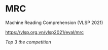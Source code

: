 # MRC
Machine Reading Comprehension (VLSP 2021)

https://vlsp.org.vn/vlsp2021/eval/mrc

*Top 3 the competition*